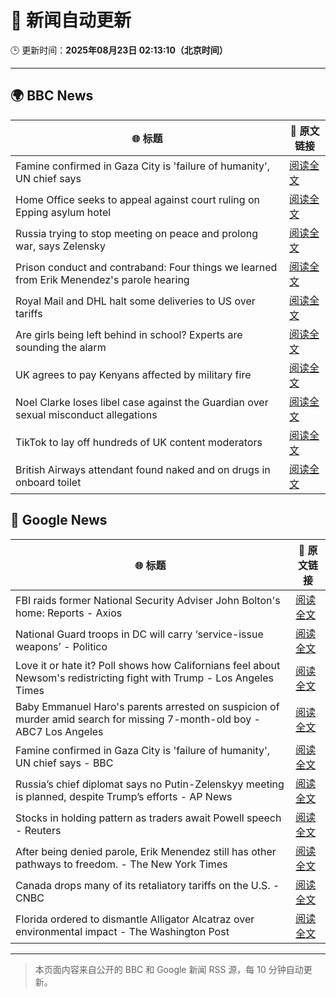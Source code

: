 # 🧠 新闻自动更新

🕒 更新时间：**2025年08月23日 02:13:10（北京时间）**

---

## 🌍 BBC News

| 🌐 标题 | 🔗 原文链接 |
|--------|-------------|
| Famine confirmed in Gaza City is 'failure of humanity', UN chief says | [阅读全文](https://www.bbc.com/news/articles/c05ed5rgld3o?at_medium=RSS&at_campaign=rss) |
| Home Office seeks to appeal against court ruling on Epping asylum hotel | [阅读全文](https://www.bbc.com/news/articles/cy5p2ye95z9o?at_medium=RSS&at_campaign=rss) |
| Russia trying to stop meeting on peace and prolong war, says Zelensky | [阅读全文](https://www.bbc.com/news/articles/ckgjpmg4r23o?at_medium=RSS&at_campaign=rss) |
| Prison conduct and contraband: Four things we learned from Erik Menendez's parole hearing | [阅读全文](https://www.bbc.com/news/articles/c3ez2j3jzgjo?at_medium=RSS&at_campaign=rss) |
| Royal Mail and DHL halt some deliveries to US over tariffs | [阅读全文](https://www.bbc.com/news/articles/cx2p17xypgko?at_medium=RSS&at_campaign=rss) |
| Are girls being left behind in school? Experts are sounding the alarm | [阅读全文](https://www.bbc.com/news/articles/cx2q189kv7yo?at_medium=RSS&at_campaign=rss) |
| UK agrees to pay Kenyans affected by military fire | [阅读全文](https://www.bbc.com/news/articles/c9vd3k1dpymo?at_medium=RSS&at_campaign=rss) |
| Noel Clarke loses libel case against the Guardian over sexual misconduct allegations | [阅读全文](https://www.bbc.com/news/articles/cwy33g0lelno?at_medium=RSS&at_campaign=rss) |
| TikTok to lay off hundreds of UK content moderators | [阅读全文](https://www.bbc.com/news/articles/cgjyp48dp21o?at_medium=RSS&at_campaign=rss) |
| British Airways attendant found naked and on drugs in onboard toilet | [阅读全文](https://www.bbc.com/news/articles/c0l62wgpwkzo?at_medium=RSS&at_campaign=rss) |

## 📰 Google News

| 🌐 标题 | 🔗 原文链接 |
|--------|-------------|
| FBI raids former National Security Adviser John Bolton's home: Reports - Axios | [阅读全文](https://news.google.com/rss/articles/CBMijgFBVV95cUxOOFNfbzZXa19VV3cyUVR0UFFQR0JpcEVFTERWeWhLMmRvQmU2cC1sU2pGZWh0SXJnYWtjazYwTFRWRmQteV9nbkU1MVZWeE5ZMk9Yekl6R0pJcUUtNTFfTVhIX2cwSG5rS3JTNVA4MEN3UFlhYTlVUVhkc2tLWm9Id0hCY0JqdUZScXdzZlVn?oc=5) |
| National Guard troops in DC will carry ‘service-issue weapons’ - Politico | [阅读全文](https://news.google.com/rss/articles/CBMigAFBVV95cUxQZ1RwemxXX2tyTklLWUNBSGxkSjNRN1BXaHU4M3hEMFl0S0t1bldWRVZaVWRfSFk2c1Z5QWduMy0zRzQ4U0Q3WmdEUjhmM2x4SXpzVU56eF94UHlJWmZHWGpVS19MY0RvNzlJWEFncEw2SGlFZXI0REU4Mk1uT3VPZw?oc=5) |
| Love it or hate it? Poll shows how Californians feel about Newsom's redistricting fight with Trump - Los Angeles Times | [阅读全文](https://news.google.com/rss/articles/CBMilgFBVV95cUxPcE03TllHQlVfbUc4MXQ0YmE4RTdpcnl6OXlPcVdENjIxZ2FjUjUwb0xxTWpJZHNKMGY3MDVWQjBFT3AyanptSy1xQmJHM1hDUlBqU2lVNE1Edm5OM3dCaF81UzRLQU9vSG9mYzJKRjNCX19UOHEzbElZNUpjdFItQXdrVDluOUlKcW9fT3hwMXhoSENHQWc?oc=5) |
| Baby Emmanuel Haro's parents arrested on suspicion of murder amid search for missing 7-month-old boy - ABC7 Los Angeles | [阅读全文](https://news.google.com/rss/articles/CBMi0AFBVV95cUxQWFJWRmdLR1dBaHIzZjBNR3hfbEFINlZmdm1hbkhBbklOTVVGODdhV1F6cHF1OF9SZk10aFdaYU5GczdrY1pPNmtJX05GOHE0eXNUa2xYbDg3UWtwdWIyc3VKalNGTUx6QmQyc3k3MEJBaldpSFI2OURlNms3ZkpPd0tscGtyYTBDSmw4TnhWYWFmQVpXNng2QmtUYU5VaUllOHlTaTNOOVlQOEp6cWdEOW9wQ0N3QXc2UjkxclFDa2IyUkRDX084QXlXZG5JNDhN?oc=5) |
| Famine confirmed in Gaza City is 'failure of humanity', UN chief says - BBC | [阅读全文](https://news.google.com/rss/articles/CBMiWkFVX3lxTFBhbEtwSmpVTm5xVHlOZkpQa1RhWGw3d2o2NGozUnBwWm9QLUNKbW41SGRaZVZiSHM5azZXNGt3bXAtVmhVbXBzdDZZSHpValFNMkwwZkpwTFNPd9IBX0FVX3lxTFBQcG9RcWQzeEt3ZVlNMVpIRlpNbGw4VDk1SlUtbGFINF84QURVN3dUdjI0bTY3NW9fRURnRmRvaUYyTm1iQlZDaGxSNi1rX1ZGVmVzejdPNU80WE9oZ3pJ?oc=5) |
| Russia’s chief diplomat says no Putin-Zelenskyy meeting is planned, despite Trump’s efforts - AP News | [阅读全文](https://news.google.com/rss/articles/CBMinwFBVV95cUxPVmFtczdmTHk0akJweHUyWE82VjhRZXhkd1BGNUEwYWZKSzVMLVRtMl9TLVVVZFhKV1RKWFd5UlpaNFM3b2Z6SkxUcnpiaVpWUEVjWXMzdko3Q2pkVUNWZVYtRlotbnN5UGdPd0txcmRlQzk0TUIxcDN3dkZqV3dxLW1SUk11RDd6UTVKN1l2Qi1PWmtkaloxY2RqeEtGWEk?oc=5) |
| Stocks in holding pattern as traders await Powell speech - Reuters | [阅读全文](https://news.google.com/rss/articles/CBMie0FVX3lxTE0wdmZQckVrRWJsYTlNYmEtVldPT3hKZFFoUzdOYkljeFI2RnFvR2NENXJqZEJOZnY2ZzBaOXk5NHhIQ094UTF2Q3lLcmF5aGVMYlZpbXNqa2xkX3U1LTZkMlAzSUQ4elZydFczcHdRR1ppaGI3VlpKMmRGcw?oc=5) |
| After being denied parole, Erik Menendez still has other pathways to freedom. - The New York Times | [阅读全文](https://news.google.com/rss/articles/CBMihAFBVV95cUxNbnBzejRmdFVWWnM2anpEcURyb29zUVRuSFNyYjBnNUhCQmhRUDFDdmE4LVdJWVZXZFoxVG1BbEpock9wLUZrcWFjeldJY3FwUUlhUHduOFFDeXEyam1nSFhhSHgxTkpLYzROWHR1NDZONm95QUxZcGN0LVE5V0hjUHh1MjI?oc=5) |
| Canada drops many of its retaliatory tariffs on the U.S. - CNBC | [阅读全文](https://news.google.com/rss/articles/CBMiiAFBVV95cUxNTUY5a1NncTVXcmdKcEVsZXFEQm1XWnd5NG5oY0o1Nm02TDR0R2JhTUp6OElPWnJBRm83TXh6ZElrTDdWN1A2aFl2OWlvU3JEUGFvYXVfVWV4Nzk1UFpvcXNVRWtIZFhpSlVfZ1hFVmNjX2RvV0F2T291MHpFblVaeGpyQnd6LTE50gGOAUFVX3lxTE5kRjJGMmUtak11VmZsOThaSkZQTkt3VFhWMnBFUEZUdVFrNFYtV3hwSTZST1FCNEtlSzcyMGM3QzhJWkJGOW9NMWgtelMyUFVlMVZYVEk3TzdqNmU0X29QY00xdi1PQ3oxcnZQX1RWbkdldFRUcFo3Y2tnOWx1cDgwUmZXWEMzNHZQWXo4dnc?oc=5) |
| Florida ordered to dismantle Alligator Alcatraz over environmental impact - The Washington Post | [阅读全文](https://news.google.com/rss/articles/CBMinwFBVV95cUxPVHlZMmU4X3RpYUgtcmQzQ1RMOGo5alc1N25aWUJuLW9LTjNVNXR5OThpNkdQQVBZaEEtY3BDQTlISmJCQmNkX293SFpwREc1TGJGWGp4MlhKLXpzZ1FvbjBsVXJKVENBZW45SkpLaG4wWFNwOFhzSkJlNDVYYlphSktWWmdSR2tOd2FYTlBKYlJzNjduOHJMM2pUUUdOVm8?oc=5) |

---
> 本页面内容来自公开的 BBC 和 Google 新闻 RSS 源，每 10 分钟自动更新。